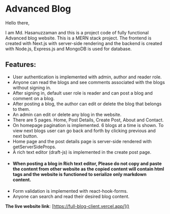 # Advanced Blog

Hello there, 

I am Md. Hasanuzzaman and this is a project code of fully functional Advanced blog website.
This is a MERN stack project. The frontend is created with Next.js with server-side rendering and the backend is created with Node.js, Express.js and MongoDB is used for database. 


## Features:
* User authentication is implemented with admin, author and reader role. 
* Anyone can read the blogs and see comments associated with the blogs without signing in.
* After signing in, default user role is reader and can post a blog and comment on a blog.
* After posting a blog, the author can edit or delete the blog that belongs to them.
* An admin can edit or delete any blog in the website.
* There are 5 pages. Home, Post Details, Create Post, About and Contact.
* On homepage pagination is implemented. 6 blogs at a time is shown. To view next blogs user can go back and forth by clicking previous and next button.
* Home page and the post details page is server-side rendered with getServerSideProps.
* A rich text editor (draft-js) is implemented in the create post page.
* #### When posting a blog in Rich text editor, Please do not copy and paste the content from other website as the copied content will contain html tags and the website is functioned to serialize only markdown content.
* Form validation is implemented with react-hook-forms.
* Anyone can search and read their desired blog content.

**The live website link**: [https://full-blog-client.vercel.app/]()
